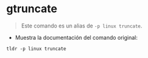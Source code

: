 # gtruncate

> Este comando es un alias de `-p linux truncate`.

- Muestra la documentación del comando original:

`tldr -p linux truncate`
